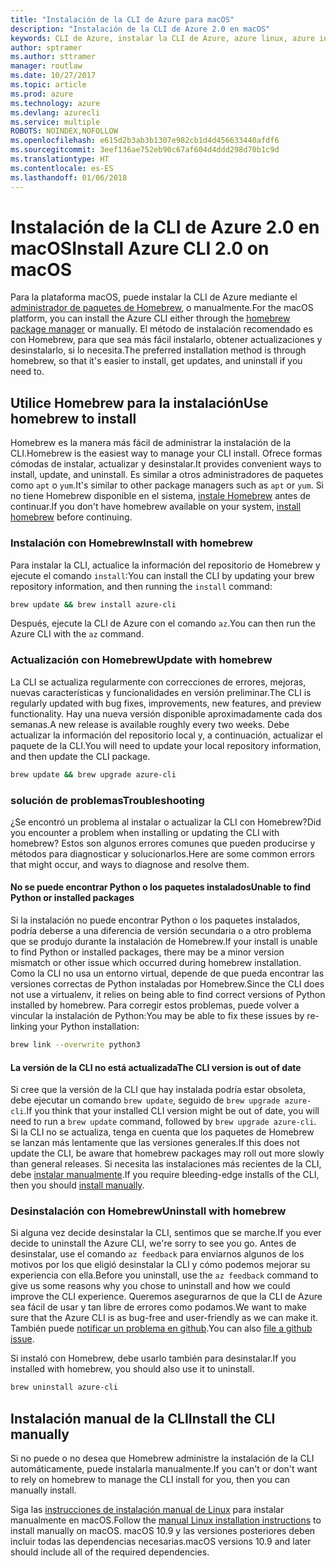 ```yaml
---
title: "Instalación de la CLI de Azure para macOS"
description: "Instalación de la CLI de Azure 2.0 en macOS"
keywords: CLI de Azure, instalar la CLI de Azure, azure linux, azure instalar macOS
author: sptramer
ms.author: sttramer
manager: routlaw
ms.date: 10/27/2017
ms.topic: article
ms.prod: azure
ms.technology: azure
ms.devlang: azurecli
ms.service: multiple
ROBOTS: NOINDEX,NOFOLLOW
ms.openlocfilehash: e615d2b3ab3b1307e982cb1d4d456633440afdf6
ms.sourcegitcommit: 3eef136ae752eb90c67af604d4ddd298d70b1c9d
ms.translationtype: HT
ms.contentlocale: es-ES
ms.lasthandoff: 01/06/2018
---
```

# <a name="install-azure-cli-20-on-macos"></a><span data-ttu-id="38081-104">Instalación de la CLI de Azure 2.0 en macOS</span><span class="sxs-lookup"><span data-stu-id="38081-104">Install Azure CLI 2.0 on macOS</span></span>

<span data-ttu-id="38081-105">Para la plataforma macOS, puede instalar la CLI de Azure mediante el [administrador de paquetes de Homebrew](http://brew.sh), o manualmente.</span><span class="sxs-lookup"><span data-stu-id="38081-105">For the macOS platform, you can install the Azure CLI either through the [homebrew package manager](http://brew.sh) or manually.</span></span> <span data-ttu-id="38081-106">El método de instalación recomendado es con Homebrew, para que sea más fácil instalarlo, obtener actualizaciones y desinstalarlo, si lo necesita.</span><span class="sxs-lookup"><span data-stu-id="38081-106">The preferred installation method is through homebrew, so that it's easier to install, get updates, and uninstall if you need to.</span></span>

## <a name="use-homebrew-to-install"></a><span data-ttu-id="38081-107">Utilice Homebrew para la instalación</span><span class="sxs-lookup"><span data-stu-id="38081-107">Use homebrew to install</span></span>

<span data-ttu-id="38081-108">Homebrew es la manera más fácil de administrar la instalación de la CLI.</span><span class="sxs-lookup"><span data-stu-id="38081-108">Homebrew is the easiest way to manage your CLI install.</span></span> <span data-ttu-id="38081-109">Ofrece formas cómodas de instalar, actualizar y desinstalar.</span><span class="sxs-lookup"><span data-stu-id="38081-109">It provides convenient ways to install, update, and uninstall.</span></span> <span data-ttu-id="38081-110">Es similar a otros administradores de paquetes como `apt` o `yum`.</span><span class="sxs-lookup"><span data-stu-id="38081-110">It's similar to other package managers such as `apt` or `yum`.</span></span>
<span data-ttu-id="38081-111">Si no tiene Homebrew disponible en el sistema, [instale Homebrew](https://docs.brew.sh/Installation.html) antes de continuar.</span><span class="sxs-lookup"><span data-stu-id="38081-111">If you don't have homebrew available on your system, [install homebrew](https://docs.brew.sh/Installation.html) before continuing.</span></span>

### <a name="install-with-homebrew"></a><span data-ttu-id="38081-112">Instalación con Homebrew</span><span class="sxs-lookup"><span data-stu-id="38081-112">Install with homebrew</span></span>

<span data-ttu-id="38081-113">Para instalar la CLI, actualice la información del repositorio de Homebrew y ejecute el comando `install`:</span><span class="sxs-lookup"><span data-stu-id="38081-113">You can install the CLI by updating your brew repository information, and then running the `install` command:</span></span>

```bash
brew update && brew install azure-cli
```

<span data-ttu-id="38081-114">Después, ejecute la CLI de Azure con el comando `az`.</span><span class="sxs-lookup"><span data-stu-id="38081-114">You can then run the Azure CLI with the `az` command.</span></span>

### <a name="update-with-homebrew"></a><span data-ttu-id="38081-115">Actualización con Homebrew</span><span class="sxs-lookup"><span data-stu-id="38081-115">Update with homebrew</span></span>

<span data-ttu-id="38081-116">La CLI se actualiza regularmente con correcciones de errores, mejoras, nuevas características y funcionalidades en versión preliminar.</span><span class="sxs-lookup"><span data-stu-id="38081-116">The CLI is regularly updated with bug fixes, improvements, new features, and preview functionality.</span></span> <span data-ttu-id="38081-117">Hay una nueva versión disponible aproximadamente cada dos semanas.</span><span class="sxs-lookup"><span data-stu-id="38081-117">A new release is available roughly every two weeks.</span></span> <span data-ttu-id="38081-118">Debe actualizar la información del repositorio local y, a continuación, actualizar el paquete de la CLI.</span><span class="sxs-lookup"><span data-stu-id="38081-118">You will need to update your local repository information, and then update the CLI package.</span></span>

```bash
brew update && brew upgrade azure-cli
```

### <a name="troubleshooting"></a><span data-ttu-id="38081-119">solución de problemas</span><span class="sxs-lookup"><span data-stu-id="38081-119">Troubleshooting</span></span>

<span data-ttu-id="38081-120">¿Se encontró un problema al instalar o actualizar la CLI con Homebrew?</span><span class="sxs-lookup"><span data-stu-id="38081-120">Did you encounter a problem when installing or updating the CLI with homebrew?</span></span> <span data-ttu-id="38081-121">Estos son algunos errores comunes que pueden producirse y métodos para diagnosticar y solucionarlos.</span><span class="sxs-lookup"><span data-stu-id="38081-121">Here are some common errors that might occur, and ways to diagnose and resolve them.</span></span>

#### <a name="unable-to-find-python-or-installed-packages"></a><span data-ttu-id="38081-122">No se puede encontrar Python o los paquetes instalados</span><span class="sxs-lookup"><span data-stu-id="38081-122">Unable to find Python or installed packages</span></span>

<span data-ttu-id="38081-123">Si la instalación no puede encontrar Python o los paquetes instalados, podría deberse a una diferencia de versión secundaria o a otro problema que se produjo durante la instalación de Homebrew.</span><span class="sxs-lookup"><span data-stu-id="38081-123">If your install is unable to find Python or installed packages, there may be a minor version mismatch or other issue which occurred during homebrew installation.</span></span> <span data-ttu-id="38081-124">Como la CLI no usa un entorno virtual, depende de que pueda encontrar las versiones correctas de Python instaladas por Homebrew.</span><span class="sxs-lookup"><span data-stu-id="38081-124">Since the CLI does not use a virtualenv, it relies on being able to find correct versions of Python installed by homebrew.</span></span> <span data-ttu-id="38081-125">Para corregir estos problemas, puede volver a vincular la instalación de Python:</span><span class="sxs-lookup"><span data-stu-id="38081-125">You may be able to fix these issues by re-linking your Python installation:</span></span>

```bash
brew link --overwrite python3
```

#### <a name="the-cli-version-is-out-of-date"></a><span data-ttu-id="38081-126">La versión de la CLI no está actualizada</span><span class="sxs-lookup"><span data-stu-id="38081-126">The CLI version is out of date</span></span>

<span data-ttu-id="38081-127">Si cree que la versión de la CLI que hay instalada podría estar obsoleta, debe ejecutar un comando `brew update`, seguido de `brew upgrade azure-cli`.</span><span class="sxs-lookup"><span data-stu-id="38081-127">If you think that your installed CLI version might be out of date, you will need to run a `brew update` command, followed by `brew upgrade azure-cli`.</span></span> <span data-ttu-id="38081-128">Si la CLI no se actualiza, tenga en cuenta que los paquetes de Homebrew se lanzan más lentamente que las versiones generales.</span><span class="sxs-lookup"><span data-stu-id="38081-128">If this does not update the CLI, be aware that homebrew packages may roll out more slowly than general releases.</span></span> <span data-ttu-id="38081-129">Si necesita las instalaciones más recientes de la CLI, debe [instalar manualmente](#manage-the-cli-manually).</span><span class="sxs-lookup"><span data-stu-id="38081-129">If you require bleeding-edge installs of the CLI, then you should [install manually](#manage-the-cli-manually).</span></span>

### <a name="uninstall-with-homebrew"></a><span data-ttu-id="38081-130">Desinstalación con Homebrew</span><span class="sxs-lookup"><span data-stu-id="38081-130">Uninstall with homebrew</span></span>

<span data-ttu-id="38081-131">Si alguna vez decide desinstalar la CLI, sentimos que se marche.</span><span class="sxs-lookup"><span data-stu-id="38081-131">If you ever decide to uninstall the Azure CLI, we're sorry to see you go.</span></span> <span data-ttu-id="38081-132">Antes de desinstalar, use el comando `az feedback` para enviarnos algunos de los motivos por los que eligió desinstalar la CLI y cómo podemos mejorar su experiencia con ella.</span><span class="sxs-lookup"><span data-stu-id="38081-132">Before you uninstall, use the `az feedback` command to give us some reasons why you chose to uninstall and how we could improve the CLI experience.</span></span> <span data-ttu-id="38081-133">Queremos asegurarnos de que la CLI de Azure sea fácil de usar y tan libre de errores como podamos.</span><span class="sxs-lookup"><span data-stu-id="38081-133">We want to make sure that the Azure CLI is as bug-free and user-friendly as we can make it.</span></span> <span data-ttu-id="38081-134">También puede [notificar un problema en github](https://github.com/Azure/azure-cli/issues).</span><span class="sxs-lookup"><span data-stu-id="38081-134">You can also [file a github issue](https://github.com/Azure/azure-cli/issues).</span></span>

<span data-ttu-id="38081-135">Si instaló con Homebrew, debe usarlo también para desinstalar.</span><span class="sxs-lookup"><span data-stu-id="38081-135">If you installed with homebrew, you should also use it to uninstall.</span></span>

```bash
brew uninstall azure-cli
```

## <a name="install-the-cli-manually"></a><span data-ttu-id="38081-136">Instalación manual de la CLI</span><span class="sxs-lookup"><span data-stu-id="38081-136">Install the CLI manually</span></span>

<span data-ttu-id="38081-137">Si no puede o no desea que Homebrew administre la instalación de la CLI automáticamente, puede instalarla manualmente.</span><span class="sxs-lookup"><span data-stu-id="38081-137">If you can't or don't want to rely on homebrew to manage the CLI install for you, then you can manually install.</span></span>

<span data-ttu-id="38081-138">Siga las [instrucciones de instalación manual de Linux](install-azure-cli-linux.md) para instalar manualmente en macOS.</span><span class="sxs-lookup"><span data-stu-id="38081-138">Follow the [manual Linux installation instructions](install-azure-cli-linux.md) to install manually on macOS.</span></span> <span data-ttu-id="38081-139">macOS 10.9 y las versiones posteriores deben incluir todas las dependencias necesarias.</span><span class="sxs-lookup"><span data-stu-id="38081-139">macOS versions 10.9 and later should include all of the required dependencies.</span></span>
